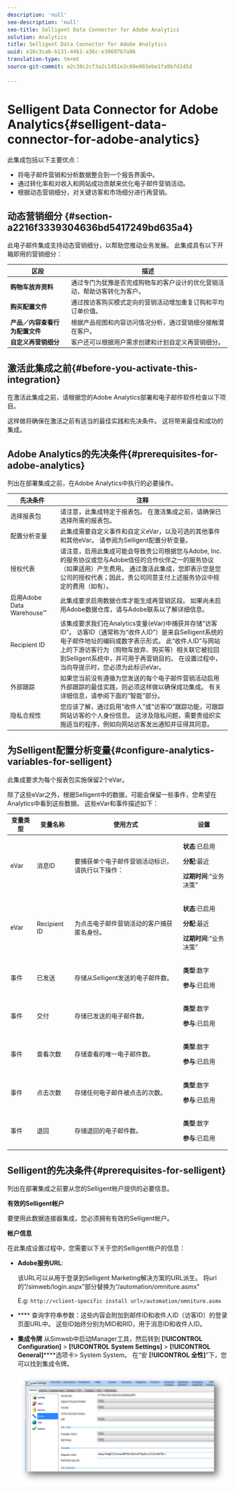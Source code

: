 ```yaml
---
description: 'null'
seo-description: 'null'
seo-title: Selligent Data Connector for Adobe Analytics
solution: Analytics
title: Selligent Data Connector for Adobe Analytics
uuid: e16c3ca6-b131-44b1-a36c-e3969767a96
translation-type: tm+mt
source-git-commit: a2c38c2cf3a2c1451e2c60e003ebe1fa9bfd145d

---
```



# Selligent Data Connector for Adobe Analytics{#selligent-data-connector-for-adobe-analytics}

此集成包括以下主要优点：

* 将电子邮件营销和分析数据整合到一个报告界面中。
* 通过转化率和对收入和网站成功贡献来优化电子邮件营销活动。
* 根据动态营销细分，对关键访客和市场细分进行再营销。

## 动态营销细分 {#section-a2216f3339304636bd5417249bd635a4}

此电子邮件集成支持动态营销细分，以帮助您推动业务发展。 此集成具有以下开箱即用的营销细分：

| 区段 | 描述 |
|---|---|
| **购物车放弃资料** | 通过专门为犹豫是否完成购物车的客户设计的优化营销活动，帮助访客转化为客户。 |
| **购买配置文件** | 通过按访客购买模式定向的营销活动增加重复订购和平均订单价值。 |
| **产品／内容查看行为配置文件** | 根据产品视图和内容访问情况分析，通过营销细分接触潜在客户。 |
| **自定义再营销细分** | 客户还可以根据用户需求创建和计划自定义再营销细分。 |

## 激活此集成之前{#before-you-activate-this-integration}

在激活此集成之前，请根据您的Adobe Analytics部署和电子邮件软件检查以下项目。

这样做将确保在激活之前有适当的最佳实践和先决条件。 这将带来最佳和成功的集成。

## Adobe Analytics的先决条件{#prerequisites-for-adobe-analytics}

列出在部署集成之前，在Adobe Analytics中执行的必要操作。

| 先决条件 | 注释 |
|---|---|
| 选择报表包 | 请注意，此集成特定于报表包。 在激活集成之前，请确保已选择所需的报表包。 |
| 配置分析变量 | 此集成需要自定义事件和自定义eVar，以及可选的其他事件和其他eVar。 请参阅为Selligent配置分析变量。 |
| 授权代表 | 请注意，启用此集成可能会导致贵公司根据您与Adobe, Inc.的服务协议或您与Adobe信任的合作伙伴之一的服务协议（如果适用）产生费用。 通过激活此集成，您即表示您是您公司的授权代表；因此，贵公司同意支付上述服务协议中规定的费用（如有）。 |
| 启用Adobe Data Warehouse™ | 此集成要求启用数据仓库才能生成再营销区段。 如果尚未启用Adobe数据仓库，请与Adobe联系以了解详细信息。 |
| Recipient ID | 该集成要求我们在Analytics变量(eVar)中捕获并存储“访客ID”。 访客ID（通常称为“收件人ID”）是来自Selligent系统的电子邮件地址的编码或数字表示形式。 此“收件人ID”与网站上的下游访客行为（购物车放弃、购买等）相关联它被拉回到Selligent系统中，并可用于再营销目的。 在设置过程中，当向导提示时，您必须为此标识eVar。 |
| 外部跟踪 | 如果您当前没有遵循为您发送的每个电子邮件营销活动启用外部跟踪的最佳实践，则必须这样做以确保成功集成。 有关详细信息，请参阅下面的“智能”部分。 |
| 隐私合规性 | 您应该了解，通过启用“收件人”或“访客ID”跟踪功能，可跟踪网站访客的个人身份信息。 这涉及隐私问题，需要贵组织实施适当的程序，例如向网站访客发出通知并征得其同意。 |

## 为Selligent配置分析变量{#configure-analytics-variables-for-selligent}

此集成要求为每个报表包实施保留2个eVar。

除了这些eVar之外，根据Selligent中的数据，可能会保留一些事件，您希望在Analytics中看到这些数据。 这些eVar和事件描述如下：

<table id="table_2FFB865DBD80412F90DA8E224B12FB62"> 
 <thead> 
  <tr> 
   <th colname="col1" class="entry"> 变量类型 </th> 
   <th colname="col2" class="entry"> 变量名称 </th> 
   <th colname="col3" class="entry"> 使用方式 </th> 
   <th colname="col4" class="entry"> 设置 </th> 
  </tr>
 </thead>
 <tbody> 
  <tr> 
   <td colname="col1"> eVar </td> 
   <td colname="col2"> 消息ID </td> 
   <td colname="col3"> 要捕获单个电子邮件营销活动标识，请执行以下操作： </td> 
   <td colname="col4"> <p><b>状态</b>:已启用 </p> <p><b>分配</b>:最近 </p> <p><b>过期时间</b>:“业务决策” </p> </td> 
  </tr> 
  <tr> 
   <td colname="col1"> eVar </td> 
   <td colname="col2"> Recipient ID </td> 
   <td colname="col3"> 为点击电子邮件营销活动的客户捕获匿名身份。 </td> 
   <td colname="col4"> <p><b>状态</b>:已启用 </p> <p><b>分配</b>:最近 </p> <p><b>过期时间</b>:“业务决策” </p> </td> 
  </tr> 
  <tr> 
   <td colname="col1"> 事件 </td> 
   <td colname="col2"> 已发送 </td> 
   <td colname="col3"> 存储从Selligent发送的电子邮件数。 </td> 
   <td colname="col4"> <p><b>类型</b>:数字 </p> <p><b>参与</b>:已启用 </p> </td> 
  </tr> 
  <tr> 
   <td colname="col1"> 事件 </td> 
   <td colname="col2"> 交付 </td> 
   <td colname="col3"> 存储已发送的电子邮件数。 </td> 
   <td colname="col4"> <p><b>类型</b>:数字 </p> <p><b>参与</b>:已启用 </p> </td> 
  </tr> 
  <tr> 
   <td colname="col1"> 事件 </td> 
   <td colname="col2"> 查看次数 </td> 
   <td colname="col3"> 存储查看的唯一电子邮件数。 </td> 
   <td colname="col4"> <p><b>类型</b>:数字 </p> <p><b>参与</b>:已启用 </p> </td> 
  </tr> 
  <tr> 
   <td colname="col1"> 事件 </td> 
   <td colname="col2"> 点击次数 </td> 
   <td colname="col3"> 存储任何电子邮件被点击的次数。 </td> 
   <td colname="col4"> <p><b>类型</b>:数字 </p> <p><b>参与</b>:已启用 </p> </td> 
  </tr> 
  <tr> 
   <td colname="col1"> 事件 </td> 
   <td colname="col2"> 退回 </td> 
   <td colname="col3"> 存储退回的电子邮件数。 </td> 
   <td colname="col4"> <p><b>类型</b>:数字 </p> <p><b>参与</b>:已启用 </p> </td> 
  </tr> 
 </tbody> 
</table>

## Selligent的先决条件{#prerequisites-for-selligent}

列出在部署集成之前要从您的Selligent帐户提供的必要信息。

**有效的Selligent帐户**

要使用此数据连接器集成，您必须拥有有效的Selligent帐户。

**帐户信息**

在此集成设置过程中，您需要以下关于您的Selligent帐户的信息：

* **Adobe服务URL**:

   该URL可以从用于登录到Selligent Marketing解决方案的URL派生。 将url的“/simweb/login.aspx”部分替换为“/automation/omniture.asmx”

   E.g: `http://<client-specific install url>/automation/omniture.asmx`

* **** 查询字符串参数：这些内容会附加到邮件ID和收件人ID（访客ID）的登录页面URL中。 这些ID始终分别为MID和RID，用于消息ID和收件人ID。

* **集成令牌** 从Simweb中启动Manager工具，然后转到 **[!UICONTROL Configuration]** &gt; **[!UICONTROL System Settings]** &gt; **[!UICONTROL General]******&#x200B;选项卡&gt; System System。 在“安 **[!UICONTROL 全性]**”下，您可以找到集成令牌。

   ![](assets/selligent-integration_token.png)
